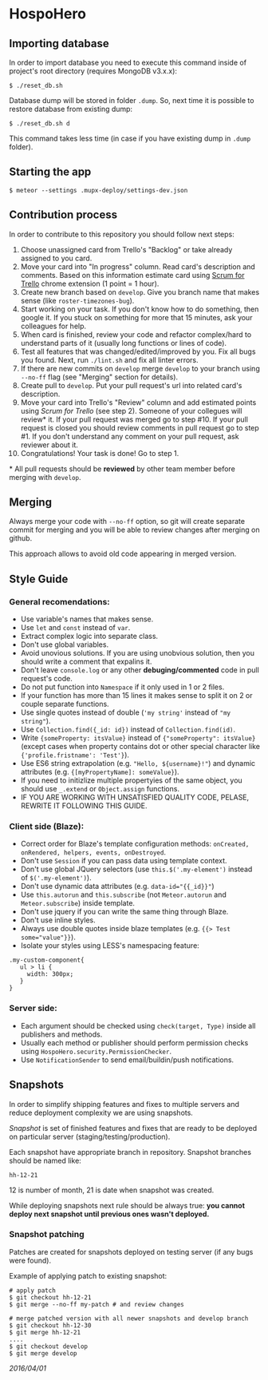 # HospoHero

## Importing database

In order to import database you need to execute this command inside of project's root directory (requires MongoDB v3.x.x):

```
$ ./reset_db.sh
```

Database dump will be stored in folder `.dump`. So, next time it is possible to restore database from existing dump:

```
$ ./reset_db.sh d
```

This command takes less time (in case if you have existing dump in `.dump` folder).

## Starting the app

```
$ meteor --settings .mupx-deploy/settings-dev.json
```

## Contribution process

In order to contribute to this repository you should follow next steps:

1. Choose unassigned card from Trello's "Backlog" or take already assigned to you card.
2. Move your card into "In progress" column. Read card's description and comments. Based on this information estimate card using [Scrum for Trello](https://chrome.google.com/webstore/detail/scrum-for-trello/jdbcdblgjdpmfninkoogcfpnkjmndgje?hl=en) chrome extension (1 point = 1 hour). 
3. Create new branch based on `develop`. Give you branch name that makes sense (like `roster-timezones-bug`).
4. Start working on your task. If you don't know how to do something, then google it. If you stuck on something for more that 15 minutes, ask your colleagues for help. 
5. When card is finished, review your code and refactor complex/hard to understand parts of it (usually long functions or lines of code).
6. Test all features that was changed/edited/improved by you. Fix all bugs you found. Next, run `./lint.sh` and fix all linter errors.
7. If there are new commits on `develop` merge `develop` to your branch using `--no-ff` flag (see "Merging" section for details).
8. Create pull to `develop`. Put your pull request's url into related card's description.
9. Move your card into Trello's "Review" column and add estimated points using *Scrum for Trello* (see step 2). Someone of your collegues will review\* it. If your pull request was merged go to step #10. If your pull request is closed you should review comments in pull request go to step #1. If you don't understand any comment on your pull request, ask reviewer about it.
10. Congratulations! Your task is done! Go to step 1.

\* All pull requests should be __reviewed__ by other team member before merging with `develop`.


## Merging

Always merge your code with `--no-ff` option, so git will create separate commit for merging and you will be able to review changes after merging on github.

This approach allows to avoid old code appearing in merged version.


## Style Guide

### General recomendations: 

* Use variable's names that makes sense.
* Use `let` and `const` instead of `var`.
* Extract complex logic into separate class.
* Don't use global variables.
* Avoid unovious solutions. If you are using unobvious solution, then you should write a comment that expalins it.
* Don't leave `console.log` or any other __debuging/commented__ code in pull request's code.
* Do not put function into `Namespace` if it only used in 1 or 2 files.
* If your function has more than 15 lines it makes sense to split it on 2 or couple separate functions.
* Use single quotes instead of double (`'my string'` instead of `"my string"`).
* Use `Collection.find({_id: id})` instead of `Collection.find(id)`.
* Write `{someProperty: itsValue}` instead of `{"someProperty": itsValue}` (except cases when property contains dot or other special character like `{'profile.fristname': 'Test'}`).
* Use ES6 string extrapolation (e.g. `"Hello, ${username}!"`) and dynamic attributes (e.g. `{[myPropertyName]: someValue}`).
* If you need to initizlize multiple propertyies of the same object, you should use `_.extend` or `Object.assign` functions.
* IF YOU ARE WORKING WITH UNSATISFIED QUALITY CODE, PELASE, REWRITE IT FOLLOWING THIS GUIDE.

### Client side (Blaze):

* Correct order for Blaze's template configuration methods: `onCreated, onRendered, helpers, events, onDestroyed`.
* Don't use `Session` if you can pass data using template context.
* Don't use global JQuery selectors (use `this.$('.my-element')` instead of `$('.my-element')`).
* Don't use dynamic data attributes (e.g. `data-id="{{_id}}"`)
* Use `this.autorun` and `this.subscribe` (not `Meteor.autorun` and `Meteor.subscribe`) inside template.
* Don't use jquery if you can write the same thing through Blaze.
* Don't use inline styles.
* Always use double quotes inside blaze templates (e.g. `{{> Test some="value"}}`).
* Isolate your styles using LESS's namespacing feature:

```
.my-custom-component{
   ul > li {
     width: 300px;
   }
}
```

### Server side:

* Each argument should be checked using `check(target, Type)` inside all publishers and methods.
* Usually each method or publisher should perform permission checks using `HospoHero.security.PermissionChecker`.
* Use `NotificationSender` to send email/buildin/push notifications.


## Snapshots

In order to simplify shipping features and fixes to multiple servers and reduce deployment complexity we are using snapshots.

*Snapshot* is set of finished features and fixes that are ready to be deployed on particular server (staging/testing/production).

Each snapshot have appropriate branch in repository. Snapshot branches should be named like:

```
hh-12-21
```

12 is number of month, 21 is date when snapshot was created.

While deploying snapshots next rule should be always true: __you cannot deploy next snapshot until previous ones wasn't deployed.__

### Snapshot patching

Patches are created for snapshots deployed on testing server (if any bugs were found).

Example of applying patch to existing snapshot:

```
# apply patch
$ git checkout hh-12-21
$ git merge --no-ff my-patch # and review changes

# merge patched version with all newer snapshots and develop branch
$ git checkout hh-12-30
$ git merge hh-12-21
....
$ git checkout develop
$ git merge develop
```

*2016/04/01*

